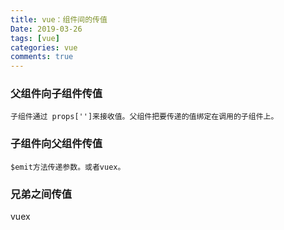```yaml
---
title: vue：组件间的传值
Date: 2019-03-26
tags: [vue]
categories: vue
comments: true
---
```


### 父组件向子组件传值
```
子组件通过 props['']来接收值。父组件把要传递的值绑定在调用的子组件上。
```
### 子组件向父组件传值
```
$emit方法传递参数。或者vuex。
```
### 兄弟之间传值
vuex